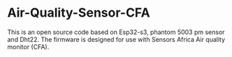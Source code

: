 # Air-Quality-Sensor-CFA
This is an open source code based on Esp32-s3, phantom 5003 pm sensor and Dht22. The firmware is designed for use with Sensors Africa Air quality monitor (CFA).
